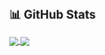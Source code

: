 <!-- ### Hi there 👋 -->

## 📊 GitHub Stats
<a href="https://github.com/wlbr">
  <img align="center" src="https://github-readme-stats.vercel.app/api/top-langs/?username=wlbr&theme=gruvbox&exclude_repo=csvfix&layout=compact" />
</a>
<a href="https://github.com/wlbr">
  <img align="center" src="https://github-readme-stats.vercel.app/api?username=wlbr&show_icons=true" />
</a>

<!--
**wlbr/wlbr** is a ✨ _special_ ✨ repository because its `README.md` (this file) appears on your GitHub profile.

Here are some ideas to get you started:

- 🔭 I’m currently working on ...
- 🌱 I’m currently learning ...
- 👯 I’m looking to collaborate on ...
- 🤔 I’m looking for help with ...
- 💬 Ask me about ...
- 📫 How to reach me: ...
- 😄 Pronouns: ...
- ⚡ Fun fact: ...
-->
